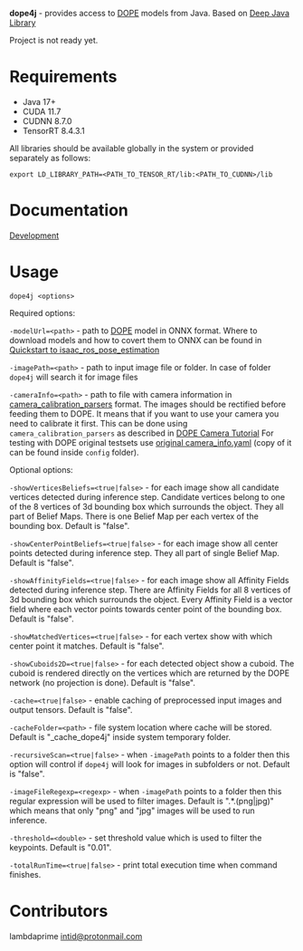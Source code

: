 **dope4j** - provides access to [DOPE](https://github.com/NVlabs/Deep_Object_Pose) models from Java. Based on [Deep Java Library](https://djl.ai/)

Project is not ready yet.

# Requirements

- Java 17+
- CUDA 11.7
- CUDNN 8.7.0
- TensorRT 8.4.3.1

All libraries should be available globally in the system or provided separately as follows:

```
export LD_LIBRARY_PATH=<PATH_TO_TENSOR_RT/lib:<PATH_TO_CUDNN>/lib
```

# Documentation

[Development](DEVELOPMENT.md)

# Usage

```
dope4j <options>
```

Required options:

`-modelUrl=<path>` - path to [DOPE](https://github.com/NVlabs/Deep_Object_Pose) model in ONNX format. Where to download models and how to covert them to ONNX can be found in [Quickstart to isaac_ros_pose_estimation](https://github.com/NVIDIA-ISAAC-ROS/isaac_ros_pose_estimation/blob/c6a666d2fb6b3304a71fb7d3d928316fd2ce9510/README.md#quickstart)

`-imagePath=<path>` - path to input image file or folder. In case of folder `dope4j` will search it for image files

`-cameraInfo=<path>` - path to file with camera information in [camera_calibration_parsers](http://wiki.ros.org/camera_calibration_parsers#YAML) format. The images should be rectified before feeding them to DOPE. It means that if you want to use your camera you need to calibrate it first. This can be done using `camera_calibration_parsers` as described in [DOPE Camera Tutorial](https://github.com/NVlabs/Deep_Object_Pose/blob/3c407e45e35fee88a218b9c411cc55f08e5b7107/doc/camera_tutorial.md) For testing with DOPE original testsets use [original camera_info.yaml](https://github.com/NVlabs/Deep_Object_Pose/blob/3c407e45e35fee88a218b9c411cc55f08e5b7107/config/camera_info.yaml) (copy of it can be found inside `config` folder).

Optional options:

`-showVerticesBeliefs=<true|false>` - for each image show all candidate vertices detected during inference step. Candidate vertices belong to one of the 8 vertices of 3d bounding box which surrounds the object. They all part of Belief Maps. There is one Belief Map per each vertex of the bounding box. Default is "false".

`-showCenterPointBeliefs=<true|false>` - for each image show all center points detected during inference step. They all part of single Belief Map. Default is "false".

`-showAffinityFields=<true|false>` - for each image show all Affinity Fields detected during inference step. There are Affinity Fields for all 8 vertices of 3d bounding box which surrounds the object. Every Affinity Field is a vector field where each vector points towards center point of the bounding box. Default is "false".

`-showMatchedVertices=<true|false>` - for each vertex show with which center point it matches. Default is "false".

`-showCuboids2D=<true|false>` - for each detected object show a cuboid. The cuboid is rendered directly on the vertices which are returned by the DOPE network (no projection is done). Default is "false".

`-cache=<true|false>` - enable caching of preprocessed input images and output tensors. Default is "false".

`-cacheFolder=<path>` - file system location where cache will be stored. Default is "_cache_dope4j" inside system temporary folder.

`-recursiveScan=<true|false>` - when `-imagePath` points to a folder then this option will control if `dope4j` will look for images in subfolders or not. Default is "false".

`-imageFileRegexp=<regexp>` - when `-imagePath` points to a folder then this regular expression will be used to filter images. Default is ".*\.(png|jpg)" which means that only "png" and "jpg" images will be used to run inference.

`-threshold=<double>` - set threshold value which is used to filter the keypoints. Default is "0.01".

`-totalRunTime=<true|false>` - print total execution time when command finishes.

# Contributors

lambdaprime <intid@protonmail.com>
